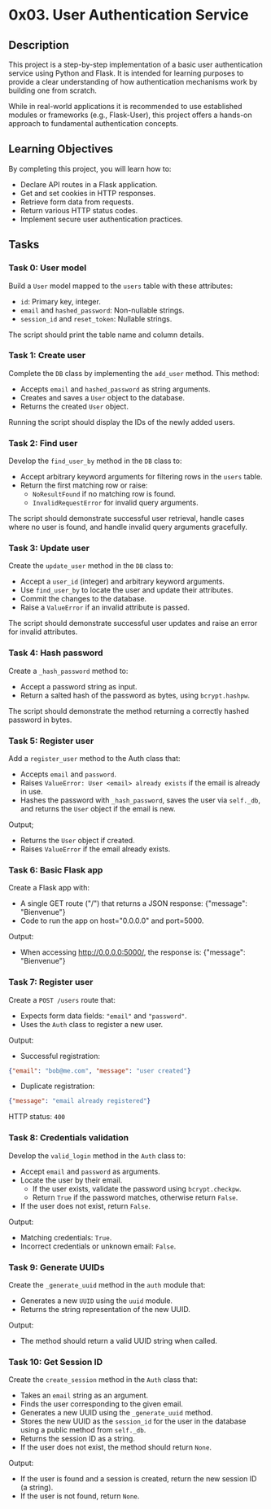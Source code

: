 # 0x03. User Authentication Service

## Description

This project is a step-by-step implementation of a basic user authentication service using Python and Flask. It is intended for learning purposes to provide a clear understanding of how authentication mechanisms work by building one from scratch.

While in real-world applications it is recommended to use established modules or frameworks (e.g., Flask-User), this project offers a hands-on approach to fundamental authentication concepts.

## Learning Objectives

By completing this project, you will learn how to:

- Declare API routes in a Flask application.
- Get and set cookies in HTTP responses.
- Retrieve form data from requests.
- Return various HTTP status codes.
- Implement secure user authentication practices.

## Tasks

### Task 0: User model

Build a `User` model mapped to the `users` table with these attributes:

- `id`: Primary key, integer.
- `email` and `hashed_password`: Non-nullable strings.
- `session_id` and `reset_token`: Nullable strings.

The script should print the table name and column details.

### Task 1: Create user

Complete the `DB` class by implementing the `add_user` method. This method:

- Accepts `email` and `hashed_password` as string arguments.
- Creates and saves a `User` object to the database.
- Returns the created `User` object.

Running the script should display the IDs of the newly added users.

### Task 2: Find user

Develop the `find_user_by` method in the `DB` class to:

- Accept arbitrary keyword arguments for filtering rows in the `users` table.
- Return the first matching row or raise:
    - `NoResultFound` if no matching row is found.
    - `InvalidRequestError` for invalid query arguments.

The script should demonstrate successful user retrieval, handle cases where no user is found, and handle invalid query arguments gracefully.

### Task 3: Update user

Create the `update_user` method in the `DB` class to:

- Accept a `user_id` (integer) and arbitrary keyword arguments.
- Use `find_user_by` to locate the user and update their attributes.
- Commit the changes to the database.
- Raise a `ValueError` if an invalid attribute is passed.

The script should demonstrate successful user updates and raise an error for invalid attributes.

### Task 4: Hash password

Create a `_hash_password` method to:

- Accept a password string as input.
- Return a salted hash of the password as bytes, using `bcrypt.hashpw`.

The script should demonstrate the method returning a correctly hashed password in bytes.

### Task 5: Register user

Add a `register_user` method to the Auth class that:

- Accepts `email` and `password`.
- Raises `ValueError: User <email> already exists` if the email is already in use.
- Hashes the password with `_hash_password`, saves the user via `self._db`, and returns the `User` object if the email is new.

Output;
- Returns the `User` object if created.
- Raises `ValueError` if the email already exists.

### Task 6: Basic Flask app

Create a Flask app with:

- A single GET route ("/") that returns a JSON response: {"message": "Bienvenue"}
- Code to run the app on host="0.0.0.0" and port=5000.

Output:

- When accessing http://0.0.0.0:5000/, the response is: {"message": "Bienvenue"}

### Task 7: Register user

Create a `POST /users` route that:

- Expects form data fields: `"email"` and `"password"`.
- Uses the `Auth` class to register a new user.

Output:
- Successful registration:
```json
{"email": "bob@me.com", "message": "user created"}
```
- Duplicate registration:
```json
{"message": "email already registered"}
```
HTTP status: `400`


### Task 8: Credentials validation

Develop the `valid_login` method in the `Auth` class to:

- Accept `email` and `password` as arguments.
- Locate the user by their email.
    - If the user exists, validate the password using `bcrypt.checkpw`.
    - Return `True` if the password matches, otherwise return `False`.
- If the user does not exist, return `False`.

Output:
- Matching credentials: `True`.
- Incorrect credentials or unknown email: `False`.

### Task 9: Generate UUIDs

Create the `_generate_uuid` method in the `auth` module that:

- Generates a new `UUID` using the `uuid` module.
- Returns the string representation of the new UUID.

Output:
- The method should return a valid UUID string when called.

### Task 10: Get Session ID

Create the `create_session` method in the `Auth` class that:

- Takes an `email` string as an argument.
- Finds the user corresponding to the given email.
- Generates a new UUID using the `_generate_uuid` method.
- Stores the new UUID as the `session_id` for the user in the database using a public method from `self._db`.
- Returns the session ID as a string.
- If the user does not exist, the method should return `None`.

Output:
- If the user is found and a session is created, return the new session ID (a string).
- If the user is not found, return `None`.
